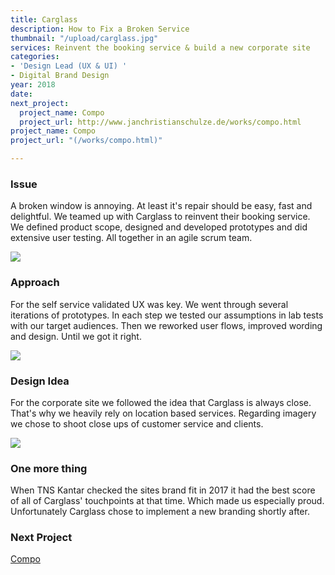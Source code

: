 ```yaml
---
title: Carglass
description: How to Fix a Broken Service
thumbnail: "/upload/carglass.jpg"
services: Reinvent the booking service & build a new corporate site
categories:
- 'Design Lead (UX & UI) '
- Digital Brand Design
year: 2018
date: 
next_project:
  project_name: Compo
  project_url: http://www.janchristianschulze.de/works/compo.html
project_name: Compo
project_url: "(/works/compo.html)"

---
```

### Issue

<p class="einleser"><span class="bold">A broken window is annoying.</span> At least it's repair should be easy, fast and delightful. We teamed up with Carglass to reinvent their booking service. We defined product scope, designed and developed prototypes and did extensive user testing. All together in an agile scrum team.</p>

<SingleProjectHeader
:services="$page.frontmatter.services"
:year="$page.frontmatter.year.toString()"
:categories="$page.frontmatter.categories"
/>

![](/upload/CGFlow.png)

### Approach

For the self service <span class="bold">validated UX was key.</span> We went through several iterations of prototypes. In each step we tested our assumptions in lab tests with our target audiences. Then we reworked user flows, improved wording and design. Until we got it right.

![](/upload/Carglass_Images_1.jpg)

### Design Idea

For the corporate site we followed the idea that <span class="bold">Carglass is always close</span>. That's why we heavily rely on location based services. Regarding imagery we chose to shoot close ups of customer service and clients.

![](/upload/Carglass_Images_4.jpg)

### One more thing

When TNS Kantar checked the sites brand fit in 2017 it had the <span class="bold">best score</span> of all of Carglass' touchpoints at that time. Which made us especially proud. Unfortunately Carglass chose to implement a new branding shortly after.

### **Next Project**

[Compo](/works/compo.html)